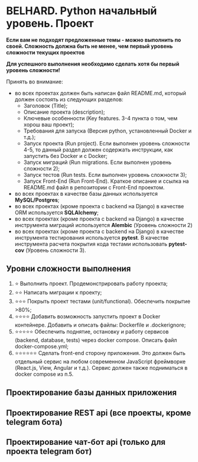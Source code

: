 # BELHARD. Python начальный уровень. Проект

**Если вам не подходят предложенные темы - можно выполнить по своей. Сложность
должна быть не менее, чем первый уровень сложности текущих проектов**

**Для успешного выполнения необходимо сделать хотя бы первый уровень сложности!**

Принять во внимание:
- во всех проектах должен быть написан файл README.md, который должен состоять из
 следующих разделов:
  - Заголовок (Title);
  - Описание проекта (description);
  - Ключевые особенности (Key features. 3-4 пункта о том, чем хорош ваш проект);
  - Требования для запуска (Версия python, установленный Docker и т.д.);
  - Запуск проекта (Run project). Если выполнен уровень сложности 4-5, то данный
   раздел должен содержать инструкции, как запустить без Docker и c Docker;
  - Запуск миграций (Run migrations. Если выполнен уровень сложности 2);
  - Запуск тестов (Run tests. Если выполнен уровень сложности 3);
  - Запуск Front-End (Run Front-End). Краткое описание и ссылка на README.md файл
  в репозитории с Front-End проектом.
- во всех проектах в качестве базы данных используется **MySQL/Postgres**;
- во всех проектах (кроме проекта с backend на Django) в качестве ORM используется
 **SQLAlchemy**;
- во всех проектах (кроме проекта с backend на Django) в качестве инструмента миграций
 используется **Alembic** (Уровень сложности 2)
- во всех проектах (кроме проекта с backend на Django) в качестве инструмента
 тестирования используется **pytest**. В качестве инструмента расчета покрытия
 кода тестами использовать **pytest-cov** (Уровень сложности 3).

## Уровни сложности выполнения

1. :star: Выполнить проект. Продемонстрировать работу проекта;
2. :star::star: Написать миграции к проекту;
3. :star::star::star: Покрыть проект тестами (unit/functional). Обеспечить покрытие >80%;
4. :star::star::star::star: Добавить возможность запустить проект в Docker контейнере.
 Добавить и описать файлы: Dockerfile и .dockerignore;
5. :star::star::star::star::star: Обеспечить поднятие, остановку и работу сервисов
 (backend, database, tests) через docker compose. Описать файл docker-compose.yml;
6. :star::star::star::star::star::star: Сделать front-end сторону приложения. Это должен
 быть отдельный сервис на любом современном JavaScript фреймворке (React.js, View,
 Angular и т.д.). Сервис должен также подниматься в docker compose из п.5.

## Проектирование базы данных приложения

## Проектирование REST api (все проекты, кроме telegram бота)

## Проектирование чат-бот api (только для проекта telegram бот)

